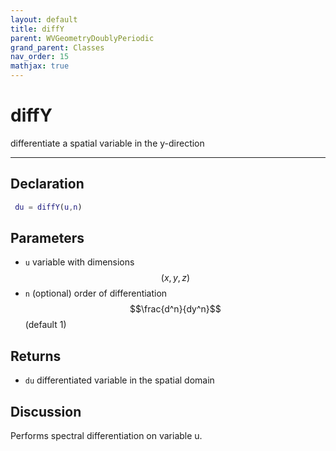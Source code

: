 ```yaml
---
layout: default
title: diffY
parent: WVGeometryDoublyPeriodic
grand_parent: Classes
nav_order: 15
mathjax: true
---
```


#  diffY

differentiate a spatial variable in the y-direction


---

## Declaration
```matlab
 du = diffY(u,n)
```
## Parameters
+ `u`  variable with dimensions $$(x,y,z)$$
+ `n`  (optional) order of differentiation $$\frac{d^n}{dy^n}$$ (default 1)

## Returns
+ `du`  differentiated variable in the spatial domain

## Discussion

  Performs spectral differentiation on variable u.
 
          
